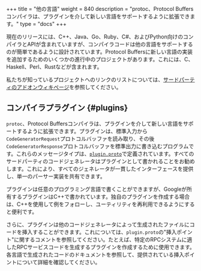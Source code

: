 +++
title = "他の言語"
weight = 840
description = "protoc、Protocol Buffersコンパイラは、プラグインを介して新しい言語をサポートするように拡張できます。"
type = "docs"
+++

現在のリリースには、C++、Java、Go、Ruby、C\#、およびPython向けのコンパイラとAPIが含まれていますが、コンパイラコードは他の言語をサポートするのが簡単であるように設計されています。Protocol Buffersに新しい言語の実装を追加するためのいくつかの進行中のプロジェクトがあります。これには、C、Haskell、Perl、Rustなどが含まれます。

私たちが知っているプロジェクトへのリンクのリストについては、[サードパーティのアドオンウィキページ](https://github.com/protocolbuffers/protobuf/blob/main/docs/third_party.md)を参照してください。

## コンパイラプラグイン {#plugins}

`protoc`、Protocol Buffersコンパイラは、プラグインを介して新しい言語をサポートするように拡張できます。プラグインは、標準入力から`CodeGeneratorRequest`プロトコルバッファを読み取り、その後`CodeGeneratorResponse`プロトコルバッファを標準出力に書き込むプログラムです。これらのメッセージタイプは、[`plugin.proto`](/reference/cpp/api-docs/google.protobuf.compiler.plugin.pb)で定義されています。すべてのサードパーティのコードジェネレータはプラグインとして書かれることをお勧めします。これにより、すべてのジェネレータが一貫したインターフェースを提供し、単一のパーサー実装を共有できます。

プラグインは任意のプログラミング言語で書くことができますが、Googleが所有するプラグインはC++で書かれています。独自のプラグインを作成する場合は、C++を使用して例をフォローし、ユーティリティを再利用できるようにすると便利です。

さらに、プラグインは他のコードジェネレータによって生成されたファイルにコードを挿入することができます。これについては、`plugin.proto`の\"挿入ポイント\"に関するコメントを参照してください。たとえば、特定のRPCシステムに適したRPCサービスコードを生成するプラグインを作成するために使用できます。各言語で生成されたコードのドキュメントを参照して、提供されている挿入ポイントについて詳細を確認してください。
